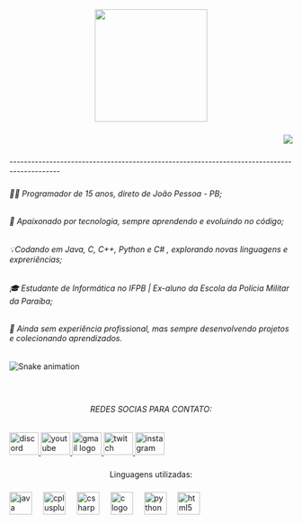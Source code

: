 <div align="center">
  <img height="200" src="https://steamuserimages-a.akamaihd.net/ugc/954101135156565426/21D9841F8E03ED30D91A7720388E1E8D3A464FC0/?imw=5000&imh=5000&ima=fit&impolicy=Letterbox&imcolor=%23000000&letterbox=false"  />
</div>

###

<div align="right">
  <img src="https://profile-counter.glitch.me/PedrinhO-D-E-V/count.svg?"  />
</div>

###

<p align="left">--------------------------------------------------------------------------------------------</p>

###

<h6 align="left">👨‍💻 Programador de 15 anos, direto de João Pessoa - PB;</h6>

###

<h6 align="left">🚀 Apaixonado por tecnologia, sempre aprendendo e evoluindo no código;</h6>

###

<h6 align="left">💡Codando em Java, C, C++, Python e C# , explorando novas linguagens e expreriências;</h6>

###

<h6 align="left">🎓 Estudante de Informática no IFPB | Ex-aluno da Escola da Polícia Militar da Paraíba;</h6>

###

<h6 align="left">💼 Ainda sem experiência profissional, mas sempre desenvolvendo projetos e colecionando aprendizados.</h6>

###

<img src="https://raw.githubusercontent.com/PedrinhO-D-E-V/PedrinhO-D-E-V/output/snake.svg" alt="Snake animation" />

###

<br clear="both">

<h6 align="center">REDES SOCIAS PARA CONTATO:</h6>

###

<div align="left">
  <a href="pedrinh09_" target="_blank">
    <img src="https://raw.githubusercontent.com/maurodesouza/profile-readme-generator/master/src/assets/icons/social/discord/default.svg" width="52" height="40" alt="discord logo"  />
  </a>
  <a href="https://www.youtube.com/@PedrinhO-D-E-V" target="_blank">
    <img src="https://raw.githubusercontent.com/maurodesouza/profile-readme-generator/master/src/assets/icons/social/youtube/default.svg" width="52" height="40" alt="youtube logo"  />
  </a>
  <a href="mailto:pedrinhoo.d.e.v@gmail.com" target="_blank">
    <img src="https://raw.githubusercontent.com/maurodesouza/profile-readme-generator/master/src/assets/icons/social/gmail/default.svg" width="52" height="40" alt="gmail logo"  />
  </a>
  <a href="https://www.twitch.tv/pedrinho__lives" target="_blank">
    <img src="https://raw.githubusercontent.com/maurodesouza/profile-readme-generator/master/src/assets/icons/social/twitch/default.svg" width="52" height="40" alt="twitch logo"  />
  </a>
  <a href="https://www.instagram.com/pedro_cauaa/" target="_blank">
    <img src="https://raw.githubusercontent.com/maurodesouza/profile-readme-generator/master/src/assets/icons/social/instagram/default.svg" width="52" height="40" alt="instagram logo"  />
  </a>
</div>

###

<p align="center">Linguagens utilizadas:</p>

###

<div align="left">
  <img src="https://cdn.jsdelivr.net/gh/devicons/devicon/icons/java/java-original.svg" height="40" alt="java logo"  />
  <img width="12" />
  <img src="https://cdn.jsdelivr.net/gh/devicons/devicon/icons/cplusplus/cplusplus-original.svg" height="40" alt="cplusplus logo"  />
  <img width="12" />
  <img src="https://cdn.jsdelivr.net/gh/devicons/devicon/icons/csharp/csharp-original.svg" height="40" alt="csharp logo"  />
  <img width="12" />
  <img src="https://cdn.jsdelivr.net/gh/devicons/devicon/icons/c/c-original.svg" height="40" alt="c logo"  />
  <img width="12" />
  <img src="https://cdn.jsdelivr.net/gh/devicons/devicon/icons/python/python-original.svg" height="40" alt="python logo"  />
  <img width="12" />
  <img src="https://cdn.jsdelivr.net/gh/devicons/devicon/icons/html5/html5-original.svg" height="40" alt="html5 logo"  />
</div>

###
